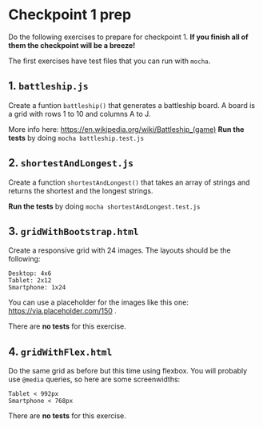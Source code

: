 # Checkpoint 1 prep

Do the following exercises to prepare for checkpoint 1. **If you finish all of them the checkpoint will be a breeze!**

The first exercises have test files that you can run with `mocha`.

## 1. `battleship.js`
Create a funtion `battleship()` that generates a battleship board. A board is a grid with rows 1 to 10 and columns A to J.

More info here: https://en.wikipedia.org/wiki/Battleship_(game)
**Run the tests** by doing `mocha battleship.test.js`

## 2. `shortestAndLongest.js`
Create a function `shortestAndLongest()` that takes an array of strings and returns the shortest and the longest strings.

**Run the tests** by doing `mocha shortestAndLongest.test.js`

## 3. `gridWithBootstrap.html`
Create a responsive grid with 24 images. The layouts should be the following:
```
Desktop: 4x6
Tablet: 2x12
Smartphone: 1x24

```
You can use a placeholder for the images like this one: https://via.placeholder.com/150
.

There are **no tests** for this exercise.

## 4. `gridWithFlex.html`
Do the same grid as before but this time using flexbox. You will probably use `@media` queries, so here are some screenwidths:
```
Tablet < 992px
Smartphone < 768px
```
There are **no tests** for this exercise.